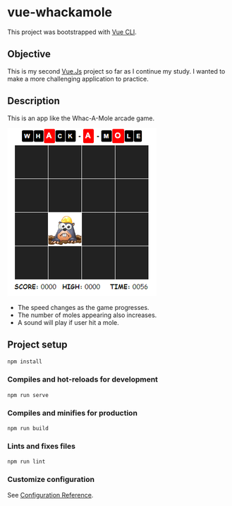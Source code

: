vue-whackamole
================

This project was bootstrapped with [Vue CLI](https://cli.vuejs.org/).

## Objective
This is my second [Vue.Js](https://vuejs.org/) project so far as I continue my study.
I wanted to make a more challenging application to practice.

## Description
This is an app like the Whac-A-Mole arcade game.

![Screenshot](docs/screenshot.png)

* The speed changes as the game progresses.
* The number of moles appearing also increases.
* A sound will play if user hit a mole.

## Project setup
```
npm install
```

### Compiles and hot-reloads for development
```
npm run serve
```

### Compiles and minifies for production
```
npm run build
```

### Lints and fixes files
```
npm run lint
```

### Customize configuration
See [Configuration Reference](https://cli.vuejs.org/config/).
